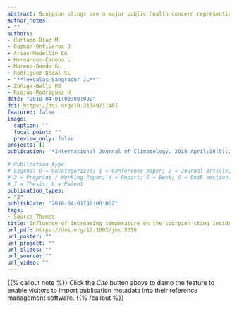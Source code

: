 ```yaml
---
abstract: Scorpion stings are a major public health concern representing a frequent cause of intoxication in many countries. The present study aims to examine the impact of climate variability in different climatic regions of the state of Morelos in Mexico on the incidence of scorpion stings. An ecological study was conducted using a retrospective time‐series analysis. Weekly reported scorpion sting cases from the Unique System of Information for Epidemiological Surveillance (SUIVE) and daily temperature and precipitation from the National Meteorological Service were obtained from 1999 to 2007. The geographical region of study was divided according three climatic conditions into Hot region (HR), Warm region (WR) and Cold region (CR). Generalized Linear Models were used to estimate the percent change [95% confidence intervals (CI)] of scorpion sting cases associated to an increase of 1 °C of temperature and 1 cm of precipitation in each climatic region. During the period of study there were 281 076 scorpion sting cases reported in the State of Morelos, Mexico. Positive correlations among temperature and scorpion sting cases were found (R = 0.59 and 0.70 in the HR and WR, respectively). Regions with the hottest temperatures had the greatest effect, showing a 9.8% (CI 95%: 8.30–11.30) increase in scorpion sting cases per 1 °C increased in temperature. Increase in minimum and maximum temperatures have a delayed effect on scorpion stings cases and these may vary by climatic region.
author_notes:
- ""
authors: 
- Hurtado‐Díaz M
- Guzmán‐Ontiveros J
- Arias‐Medellín LA
- Hernández‐Cadena L
- Moreno‐Banda GL
- Rodriguez‐Dozal SL
- "**Texcalac-Sangrador JL**"
- Zúñiga‐Bello PE
- Riojas‐Rodríguez H
date: "2018-04-01T00:00:00Z"
doi: https://doi.org/10.21149/11481
featured: false
image:
  caption: ''
  focal_point: ""
  preview_only: false
projects: []
publication: '*International Journal of Climatology. 2018 April;38(5):2167-2173.*'

# Publication type.
# Legend: 0 = Uncategorized; 1 = Conference paper; 2 = Journal article;
# 3 = Preprint / Working Paper; 4 = Report; 5 = Book; 6 = Book section;
# 7 = Thesis; 8 = Patent
publication_types:
- "2"
publishDate: "2018-04-01T00:00:00Z"
tags:
- Source Themes
title: Influence of increasing temperature on the scorpion sting incidence by climatic regions
url_pdf: https://doi.org/10.1002/joc.5318
url_poster: ""
url_project: ""
url_slides: ""
url_source: ""
url_video: ""
---
```


{{% callout note %}}
Click the *Cite* button above to demo the feature to enable visitors to import publication metadata into their reference management software.
{{% /callout %}}

